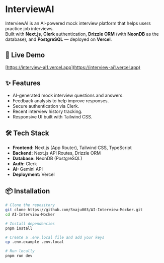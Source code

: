 # InterviewAI

InterviewAI is an AI-powered mock interview platform that helps users practice job interviews.  
Built with **Next.js**, **Clerk** authentication, **Drizzle ORM** (with **NeonDB** as the database), and **PostgreSQL** — deployed on **Vercel**.

## 🚀 Live Demo
[https://interview-ai1.vercel.app](https://interview-ai1.vercel.app)

## ✨ Features
- AI-generated mock interview questions and answers.
- Feedback analysis to help improve responses.
- Secure authentication via Clerk.
- Recent interview history tracking.
- Responsive UI built with Tailwind CSS.

## 🛠️ Tech Stack
- **Frontend:** Next.js (App Router), Tailwind CSS, TypeScript
- **Backend:** Next.js API Routes, Drizzle ORM
- **Database:** NeonDB (PostgreSQL)
- **Auth:** Clerk
- **AI:** Gemini API
- **Deployment:** Vercel

## 📦 Installation
```bash
# Clone the repository
git clone https://github.com/Snaju003/AI-Interview-Mocker.git
cd AI-Interview-Mocker

# Install dependencies
pnpm install

# Create a .env.local file and add your keys
cp .env.example .env.local

# Run locally
pnpm run dev
